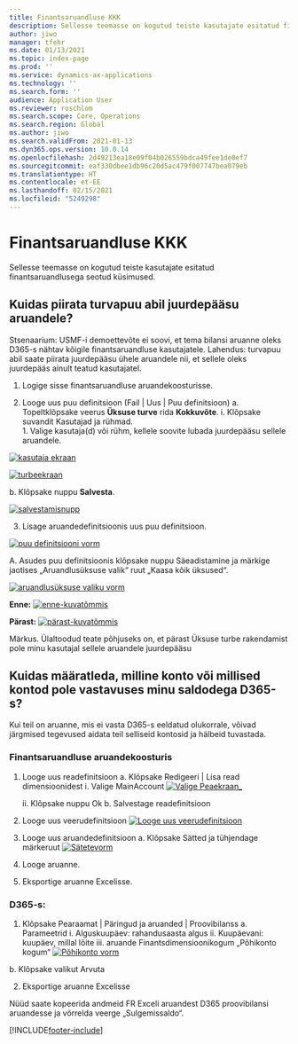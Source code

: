 ```yaml
---
title: Finantsaruandluse KKK
description: Sellesse teemasse on kogutud teiste kasutajate esitatud finantsaruandlusega seotud küsimused.
author: jiwo
manager: tfehr
ms.date: 01/13/2021
ms.topic: index-page
ms.prod: ''
ms.service: dynamics-ax-applications
ms.technology: ''
ms.search.form: ''
audience: Application User
ms.reviewer: roschlom
ms.search.scope: Core, Operations
ms.search.region: Global
ms.author: jiwo
ms.search.validFrom: 2021-01-13
ms.dyn365.ops.version: 10.0.14
ms.openlocfilehash: 2d49213ea18e09f04b026559bdca49fee1de0ef7
ms.sourcegitcommit: eaf330dbee1db96c20d5ac479f007747bea079eb
ms.translationtype: HT
ms.contentlocale: et-EE
ms.lasthandoff: 02/15/2021
ms.locfileid: "5249298"
---
```

# <a name="financial-reporting-faq"></a>Finantsaruandluse KKK 

Sellesse teemasse on kogutud teiste kasutajate esitatud finantsaruandlusega seotud küsimused. 


## <a name="how-do-i-restrict-access-to-a-report-using-tree-security"></a>Kuidas piirata turvapuu abil juurdepääsu aruandele?

Stsenaarium: USMF-i demoettevõte ei soovi, et tema bilansi aruanne oleks D365-s nähtav kõigile finantsaruandluse kasutajatele. Lahendus: turvapuu abil saate piirata juurdepääsu ühele aruandele nii, et sellele oleks juurdepääs ainult teatud kasutajatel. 

1.  Logige sisse finantsaruandluse aruandekoosturisse.

2.  Looge uus puu definitsioon (Fail | Uus | Puu definitsioon) a.    Topeltklõpsake veerus **Üksuse turve** rida **Kokkuvõte**.
  i.    Klõpsake suvandit Kasutajad ja rühmad.  
          1. Valige kasutaja(d) või rühm, kellele soovite lubada juurdepääsu sellele aruandele. 
          
[![kasutaja ekraan](./media/FR-FAQ_users.png)](./media/FR-FAQ_users.png)

[![turbeekraan](./media/FR-FAQ_security.jpg)](./media/FR-FAQ_security.jpg)

  b.    Klõpsake nuppu **Salvesta**.
  
[![salvestamisnupp](./media/FR-FAQ_save.png)](./media/FR-FAQ_save.png)

3.  Lisage aruandedefinitsioonis uus puu definitsioon.

[![puu definitsiooni vorm](./media/FR-FAQ_tree-definition.jpg)](./media/FR-FAQ_tree-definition.jpg)

A.  Asudes puu definitsioonis klõpsake nuppu Säeadistamine ja märkige jaotises „Aruandlusüksuse valik“ ruut „Kaasa kõik üksused“.

[![aruandlusüksuse valiku vorm](./media/FR-FAQ_reporting-unit-selection.jpg)](./media/FR-FAQ_reporting-unit-selection.jpg)

**Enne:** [![enne-kuvatõmmis](./media/FR-FAQ_before.png)](./media/FR-FAQ_before.png)

**Pärast:** [![pärast-kuvatõmmis](./media/FR-FAQ_after.png)](./media/FR-FAQ_after.png)

Märkus. Ülaltoodud teate põhjuseks on, et pärast Üksuse turbe rakendamist pole minu kasutajal sellele aruandele juurdepääsu



## <a name="how-do-i-determine-which-accounts-do-not-matching-my-balances-in-d365"></a>Kuidas määratleda, milline konto või millised kontod pole vastavuses minu saldodega D365-s?

Kui teil on aruanne, mis ei vasta D365-s eeldatud olukorrale, võivad järgmised tegevused aidata teil selliseid kontosid ja hälbeid tuvastada. 

### <a name="in-financial-reporter-report-designer"></a>Finantsaruandluse aruandekoosturis

1.  Looge uus readefinitsioon a.    Klõpsake Redigeeri | Lisa read dimensioonidest i.  Valige MainAccount [![Valige Peaekraan_](./media/FR-FAQ_selectmain_.png)](./media/FR-FAQ_selectmain_.png)
    
    ii. Klõpsake nuppu Ok b.    Salvestage readefinitsioon

2.  Looge uus veerudefinitsioon     [![Looge uus veerudefinitsioon](./media/FR-FAQ_column.png)](./media/FR-FAQ_column.png)

3.  Looge uus aruandedefinitsioon a.    Klõpsake Sätted ja tühjendage märkeruut [![Sätetevorm](./media/FR-FAQ_settings.png)](./media/FR-FAQ_settings.png)
   
4.  Looge aruanne. 

5.  Eksportige aruanne Excelisse.

### <a name="in-d365"></a>D365-s: 
1.  Klõpsake Pearaamat | Päringud ja aruanded | Proovibilanss a.    Parameetrid i.  Alguskuupäev: rahandusaasta algus ii. Kuupäevani: kuupäev, millal lõite iii. aruande    Finantsdimensioonikogum „Põhikonto kogum“ [![Põhikonto vorm](./media/FR-FAQ_mainacct.png)](./media/FR-FAQ_mainacct.png)
      
  b.    Klõpsake valikut Arvuta

2.  Eksportige aruanne Excelisse

Nüüd saate kopeerida andmeid FR Exceli aruandest D365 proovibilansi aruandesse ja võrrelda veerge „Sulgemissaldo“.


[!INCLUDE[footer-include](../../includes/footer-banner.md)]